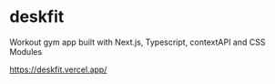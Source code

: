 # deskfit
Workout gym app built with Next.js, Typescript, contextAPI and CSS Modules

https://deskfit.vercel.app/
